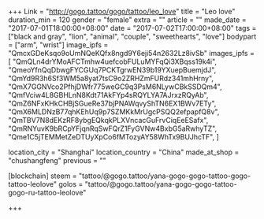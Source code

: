 +++
Link = "http://gogo.tattoo/gogo/tattoo/leo_love"
title = "Leo love"
duration_min = 120
gender = "female"
extra = ""
article = ""
made_date = "2017-07-01T18:00:00+08:00"
date = "2017-07-02T17:00:00+08:00"
tags = ["black and gray", "lion", "animal", "couple", "sweethearts", "love"]
bodypart = ["arm", "wrist"]
image_ipfs = "QmcxGDeKsqo9oUmNQeKQfx8ngd9Y6eji54n2632Lz8ivSb"
images_ipfs = [
"QmQLn4drYMoAFCTmhw4uefcobFULuMYFqQi3XBqss19k4i",
  "QmeoYfnQqDbwgFYCGUq7PCKTgrwEN39b19YXuepBuemjdJ",
  "QmYd9R3h6Sf3WM5a8yat7tsC9o2ZRHZmFURdz341mhHrny",
  "QmX7GGNVco2PfhjDWfr775weGC9q3PsM6NLywCBkSSDQm4",
  "QmfVciw4L8GBHLnN8Kdt71AkFYp4sRQYLYA7AJrxzRQyAb",
  "QmZ6NFxKHkCHBjSGueRe37bjPNAWqvyShTN6EX1BWv7ETy",
  "QmX6MLDNzB77qhKEhUq9p7SZMKkMrUgcPSQQ2efpapfQ8v",
  "QmTBV7N8dEKzRF8ybgEQkqkPLXVncacGuFrvCiqEeESafx",
  "QmRNYuvK9bRCpYFjqnRqSwFQrZ1FyGVNw4BxbG5aRwhyTZ",
  "Qme1C5jTEMMetZeDTUyXpCo6fMTozyAY58WhTx9BUJhcTF",
]

location_city = "Shanghai"
location_country = "China"
made_at_shop = "chushangfeng"
previous = ""

[blockchain]
steem = "tattoo/@gogo.tattoo/yana-gogo-gogo-tattoo-gogo-tattoo-leolove"
golos = "tattoo/@gogo.tattoo/yana-gogo-gogo-tattoo-gogo-ru-tattoo-leolove"

+++
